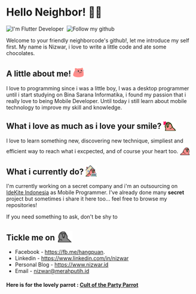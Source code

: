  

#  Hello Neighbor! 👋👋  
![I'm Flutter Developer](https://img.shields.io/badge/Flutter-Developer-blue?logo=flutter) &nbsp;![Follow my github](https://img.shields.io/github/followers/nizwar?label=Follow%20Me&style=social)

Welcome to your friendly neighborcode's github!, let me introduce my self first. My name is Nizwar, i love to write a little code and ate some chocolates.

## A little about me! <img src="src/partyblobcat.gif" height=30px style="margin-bottom:-5px">
I love to programming since i was a little boy, I was a desktop programmer until i start studying on Bina Sarana Informatika, i found my passion that i really love to being Mobile Developer. Until today i still learn about mobile technology to improve my skill and knowledge.

## What i love as much as i love your smile? <img src="src/loveparrot.gif"  style="margin-bottom:-5px">
I love to learn something new, discovering new technique, simpliest and efficient way to reach what i excpected, and of course your heart too. <img src="src/ultrafastparrot.gif" height=30px style="margin-bottom:-5px">


## What i currently do?  <img src="src/wfhparrot.gif" height=30px style="margin-bottom:-5px">
I'm currently working on a secret company and i'm an outsourcing on [IdeKite Indonesia](https://idekite.id) as Mobile Programmer. I've already done many **secret** project but sometimes i share it here too... feel free to browse my repositories!

If you need something to ask, don't be shy to

## Tickle me on  <img src="src/stalkerparrot.gif" height=30px style="margin-bottom:-5px">
* Facebook - https://fb.me/hangpuan.
* Linkedin - https://www.linkedin.com/in/nizwar
* Personal Blog - https://www.nizwar.id
* Email - nizwar@merahputih.id

 #### Here is for the lovely parrot : [Cult of the Party Parrot](https://cultofthepartyparrot.com/)